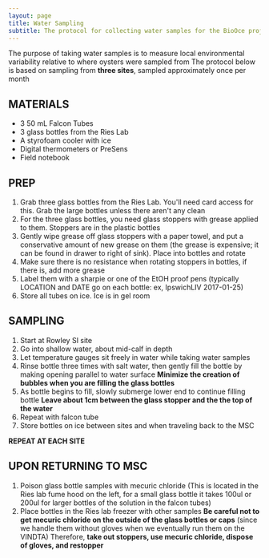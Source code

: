 ```yaml
---
layout: page
title: Water Sampling
subtitle: The protocol for collecting water samples for the BioOce project
---
```


The purpose of taking water samples is to measure local environmental variability relative to where oysters were sampled from
The protocol below is based on sampling from **three sites**, sampled approximately once per month


## MATERIALS
* 3 50 mL Falcon Tubes
* 3 glass bottles from the Ries Lab 
* A styrofoam cooler with ice
* Digital thermometers or PreSens
* Field notebook

## PREP
1. Grab three glass bottles from the Ries Lab. You'll need card access for this. Grab the large bottles unless there aren't any clean
2. For the three glass bottles, you need glass stoppers with grease applied to them. Stoppers are in the plastic bottles
3. Gently wipe grease off glass stoppers with a paper towel, and put a conservative amount of new grease on them (the grease is expensive; it can be found in drawer to right of sink). Place into bottles and rotate
4. Make sure there is no resistance when rotating stoppers in bottles, if there is, add more grease
5. Label them with a sharpie or one of the EtOH proof pens (typically LOCATION and DATE go on each bottle: ex, IpswichLIV 2017-01-25)
6. Store all tubes on ice. Ice is in gel room

## SAMPLING
1. Start at Rowley SI site
2. Go into shallow water, about mid-calf in depth
3. Let temperature gauges sit freely in water while taking water samples
4. Rinse bottle three times with salt water, then gently fill the bottle by making opening parallel to water surface
**Minimize the creation of bubbles when you are filling the glass bottles**
5. As bottle begins to fill, slowly submerge lower end to continue filling bottle
**Leave about 1cm between the glass stopper and the the top of the water**
6. Repeat with falcon tube
7. Store bottles on ice between sites and when traveling back to the MSC

**REPEAT AT EACH SITE**

## UPON RETURNING TO MSC
1. Poison glass bottle samples with mecuric chloride (This is located in the Ries lab fume hood on the left, for a small glass bottle it takes 100ul or 200ul for larger bottles of the solution in the falcon tubes)
2. Place bottles in the Ries lab freezer with other samples
**Be careful not to get mecuric chloride on the outside of the glass bottles or caps** (since we handle them without gloves when we eventually run them on the VINDTA)
Therefore, **take out stoppers, use mecuric chloride, dispose of gloves, and restopper**

 
